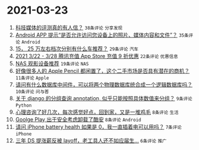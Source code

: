 # 2021-03-23

1. [科技媒体的评测真的有人信？](https://www.v2ex.com/t/764120) `38条评论` `分享发现`
1. [Android APP 提示“是否允许访问您设备上的照片、媒体内容和文件”？](https://www.v2ex.com/t/764119) `35条评论` `Android`
1. [15， 25 万左右档次分别有什么车推荐？](https://www.v2ex.com/t/764121) `29条评论` `汽车`
1. [2021 3/22 - 3/28 腾讯充值 App Store 充值 9 折优惠](https://www.v2ex.com/t/764122) `22条评论` `优惠信息`
1. [NAS 观影设备推荐](https://www.v2ex.com/t/764124) `19条评论` `NAS`
1. [好像很多人的 Apple Pencil 都闲置了，这个二手市场是否具有潜在的商机？](https://www.v2ex.com/t/764131) `11条评论` `Apple`
1. [请问有什么数据库中间件，可以将两个物理数据库统合成一个逻辑数据库吗？](https://www.v2ex.com/t/764112) `10条评论` `问与答`
1. [关于 django 的分组查询 annotation, 似乎只能按照具体数值来分组？](https://www.v2ex.com/t/764125) `9条评论` `Python`
1. [心理咨询了好几次，每次感觉好点，回到家，又是一堆鸡毛](https://www.v2ex.com/t/764134) `8条评论` `生活`
1. [Goolge Play 出于安全考虑卸载了酷安](https://www.v2ex.com/t/764109) `8条评论` `Android`
1. [请问 iPhone battery health 如果是 0，我一直插着电可以用吗？](https://www.v2ex.com/t/764136) `7条评论` `iPhone`
1. [三年 DS 提涨薪反被 layoff，老工具人还不如应届生…](https://www.v2ex.com/t/764133) `6条评论` `推广`
